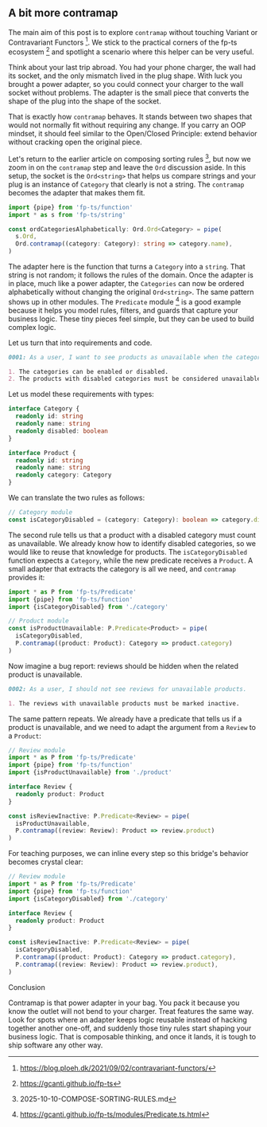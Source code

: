 A bit more contramap
---

The main aim of this post is to explore `contramap` without touching Variant or Contravariant Functors [^1]. We
stick to the practical corners of the fp-ts ecosystem [^2] and spotlight a scenario where this helper can be very
useful.

Think about your last trip abroad. You had your phone charger, the wall had its socket, and the only mismatch lived in
the plug shape. With luck you brought a power adapter, so you could connect your charger to the wall socket without
problems. The adapter is the small piece that converts the shape of the plug into the shape of the socket.

That is exactly how `contramap` behaves. It stands between two shapes that would not normally fit without requiring any
change. If you carry an OOP mindset, it should feel similar to the Open/Closed Principle: extend behavior without
cracking open the original piece.

Let's return to the earlier article on composing sorting rules [^4], but now we zoom in on the `contramap` step and
leave the `Ord` discussion aside. In this setup, the socket is the `Ord<string>` that helps us compare strings and your
plug is an instance of `Category` that clearly is not a string. The `contramap` becomes the adapter that makes them fit.

```ts
import {pipe} from 'fp-ts/function'
import * as s from 'fp-ts/string'

const ordCategoriesAlphabetically: Ord.Ord<Category> = pipe(
  s.Ord,
  Ord.contramap((category: Category): string => category.name),
)
```

The adapter here is the function that turns a `Category` into a `string`. That string is not random; it follows the
rules of the domain. Once the adapter is in place, much like a power adapter, the `Categories` can now be ordered
alphabetically without changing the original `Ord<string>`. The same pattern shows up in other modules. The `Predicate`
module [^5] is a good example because it helps you model rules, filters, and guards that capture your business logic.
These tiny pieces feel simple, but they can be used to build complex logic.

Let us turn that into requirements and code.

```markdown
0001: As a user, I want to see products as unavailable when the category is disabled.

1. The categories can be enabled or disabled.
2. The products with disabled categories must be considered unavailable.
```

Let us model these requirements with types:

```ts
interface Category {
  readonly id: string
  readonly name: string
  readonly disabled: boolean
}

interface Product {
  readonly id: string
  readonly name: string
  readonly category: Category
}
```

We can translate the two rules as follows:

```ts
// Category module
const isCategoryDisabled = (category: Category): boolean => category.disabled
```

The second rule tells us that a product with a disabled category must count as unavailable. We already know how to
identify disabled categories, so we would like to reuse that knowledge for products. The `isCategoryDisabled` function
expects a `Category`, while the new predicate receives a `Product`. A small adapter that extracts the category is all we
need, and `contramap` provides it:

```ts
import * as P from 'fp-ts/Predicate'
import {pipe} from 'fp-ts/function'
import {isCategoryDisabled} from './category'

// Product module
const isProductUnavailable: P.Predicate<Product> = pipe(
  isCategoryDisabled,
  P.contramap((product: Product): Category => product.category)
)
```

Now imagine a bug report: reviews should be hidden when the related product is unavailable.

```markdown
0002: As a user, I should not see reviews for unavailable products.

1. The reviews with unavailable products must be marked inactive.
```

The same pattern repeats. We already have a predicate that tells us if a product is unavailable, and we need to adapt
the argument from a `Review` to a `Product`:

```ts
// Review module
import * as P from 'fp-ts/Predicate'
import {pipe} from 'fp-ts/function'
import {isProductUnavailable} from './product'

interface Review {
  readonly product: Product
}

const isReviewInactive: P.Predicate<Review> = pipe(
  isProductUnavailable,
  P.contramap((review: Review): Product => review.product)
)
```

For teaching purposes, we can inline every step so this bridge's behavior becomes crystal clear:

```ts
// Review module
import * as P from 'fp-ts/Predicate'
import {pipe} from 'fp-ts/function'
import {isCategoryDisabled} from './category'

interface Review {
  readonly product: Product
}

const isReviewInactive: P.Predicate<Review> = pipe(
  isCategoryDisabled,
  P.contramap((product: Product): Category => product.category),
  P.contramap((review: Review): Product => review.product),
)
```

Conclusion

Contramap is that power adapter in your bag. You pack it because you know the outlet will not bend to your charger. Treat 
features the same way. Look for spots where an adapter keeps logic reusable instead of hacking together another one-off, 
and suddenly those tiny rules start shaping your business logic. That is composable thinking, and once it lands, it is 
tough to ship software any other way.

[^1]: https://blog.ploeh.dk/2021/09/02/contravariant-functors/

[^2]: https://gcanti.github.io/fp-ts

[^3]: https://gcanti.github.io/fp-ts/modules/Option.ts.html

[^4]: 2025-10-10-COMPOSE-SORTING-RULES.md

[^5]: https://gcanti.github.io/fp-ts/modules/Predicate.ts.html
